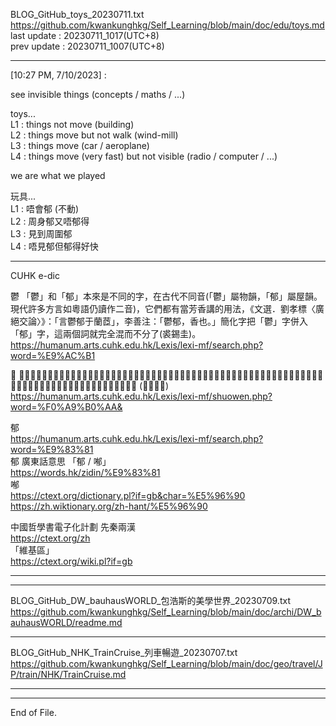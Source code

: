   
BLOG_GitHub_toys_20230711.txt  
  https://github.com/kwankunghkg/Self_Learning/blob/main/doc/edu/toys.md  
last update : 20230711_1017(UTC+8)  
prev update : 20230711_1007(UTC+8)  
  
----  
  
[10:27 PM, 7/10/2023] :  
  
see invisible things (concepts / maths / ...)  
  
toys...  
L1 : things not move (building)  
L2 : things move but not walk (wind-mill)  
L3 : things move (car / aeroplane)  
L4 : things move (very fast) but not visible (radio / computer / ...)  
  
we are what we played  
  
玩具...   
L1 : 唔會郁 (不動)  
L2 : 周身郁又唔郁得  
L3 : 見到周圍郁  
L4 : 唔見郁但郁得好快  
  
  
  
----  
  
CUHK e-dic  
  
鬱  「鬱」和「郁」本來是不同的字，在古代不同音(「鬱」屬物韻，「郁」屬屋韻。現代許多方言如粵語仍讀作二音)，它們都有當芳香講的用法，《文選．劉孝標〈廣絕交論〉》：「言鬱郁于蘭茝」，李善注：「鬱郁，香也。」簡化字把「鬱」字併入「郁」字，這兩個詞就完全混而不分了(裘錫圭)。  
  https://humanum.arts.cuhk.edu.hk/Lexis/lexi-mf/search.php?word=%E9%AC%B1  
  
𩰪  芳艸也。十葉爲貫，百廾貫，築以煮之爲𩰪。从𦥑、冖、缶、鬯。彡，其飾也。一曰：𩰪鬯，百艸之華，遠方𩰪人所貢，芳艸合釀之以降神。𩰪，今𩰪林郡也。〔迂勿切〕 (《說文》)  
  https://humanum.arts.cuhk.edu.hk/Lexis/lexi-mf/shuowen.php?word=%F0%A9%B0%AA&  
  
郁    
  https://humanum.arts.cuhk.edu.hk/Lexis/lexi-mf/search.php?word=%E9%83%81  
郁 廣東話意思 「郁 / 喐」  
  https://words.hk/zidin/%E9%83%81  
喐    
  https://ctext.org/dictionary.pl?if=gb&char=%E5%96%90  
  https://zh.wiktionary.org/zh-hant/%E5%96%90  
    
中國哲學書電子化計劃 先秦兩漢  
  https://ctext.org/zh  
「維基區」  
  https://ctext.org/wiki.pl?if=gb  
  
  
----  
  
  
----  
  
BLOG_GitHub_DW_bauhausWORLD_包浩斯的美學世界_20230709.txt  
  https://github.com/kwankunghkg/Self_Learning/blob/main/doc/archi/DW_bauhausWORLD/readme.md  
  
----  
  
BLOG_GitHub_NHK_TrainCruise_列車暢遊_20230707.txt  
  https://github.com/kwankunghkg/Self_Learning/blob/main/doc/geo/travel/JP/train/NHK/TrainCruise.md  
  
----  
  
  
  
----  
End of File.
